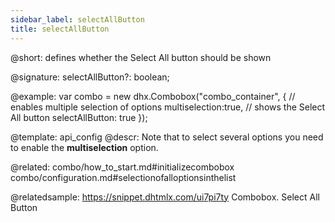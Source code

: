 ```yaml
---
sidebar_label: selectAllButton
title: selectAllButton
---          
```


@short: defines whether the Select All button should be shown

@signature: selectAllButton?: boolean;

@example: 
var combo = new dhx.Combobox("combo_container", {
    // enables multiple selection of options
    multiselection:true,
    // shows the Select All button
    selectAllButton: true
});


@template:	api_config
@descr: 
Note that to select several options you need to enable the **multiselection** option.

@related: combo/how_to_start.md#initializecombobox
combo/configuration.md#selectionofalloptionsinthelist

@relatedsample: https://snippet.dhtmlx.com/ui7pi7ty	Combobox. Select All Button